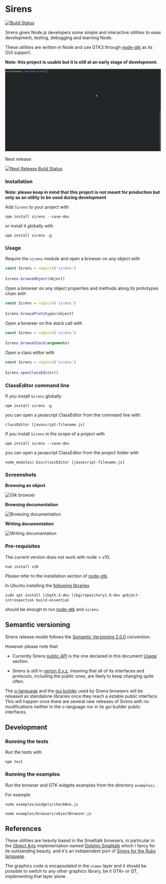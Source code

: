 # Sirens

[![Build Status](https://travis-ci.org/haijin-development/node-sirens.svg?branch=master)](https://travis-ci.org/haijin-development/node-sirens)

Sirens gives Node.js developers some simple and interactive utilities to ease development, testing, debugging and learning Node.

These utilities are written in Node and use GTK3 through [node-gtk](https://www.npmjs.com/package/node-gtk) as its GUI support.

**Note: this project is usable but it is still at an early stage of development.**

![Object browser](./docs/browsing-stack.gif)

Next release:

[![Next Release Build Status](https://travis-ci.org/haijin-development/node-sirens.svg?branch=development)](https://travis-ci.org/haijin-development/node-sirens)

### Installation

**Note: please keep in mind that this project is not meant for production but only as an utility to be used during development**

Add `Sirens` to your project with

```
npm install sirens --save-dev
```

or install it globally with

```
npm install sirens -g
```

### Usage

Require the `sirens` module and open a browser on any object with

```javascript
const Sirens = require('sirens')

Sirens.browseObject(object)
```

Open a browser on any object properties and methods along its prototypes chain with

```javascript
const Sirens = require('sirens')

Sirens.browsePrototypes(object)
```

Open a browser on the stack call with

```javascript
const Sirens = require('sirens')

Sirens.browseStack(arguments)
```

Open a class editor with

```javascript
const Sirens = require('sirens')

Sirens.openClassEditor()
```

### ClassEditor command line

If you install `Sirens` globally

```
npm install sirens -g
```

you can open a javascript ClassEditor from the command line with:

```
classEditor [javascript-filename.js]
```

If you install `Sirens` in the scope of a project with

```
npm install sirens --save-dev
```

you can open a javascript ClassEditor from the project folder with

```
node_modules/.bin/classEditor [javascript-filename.js]
```

### Screenshots

**Browsing an object**

![Gtk browser](./docs/browsing-object.gif)

**Browsing documentation**

![Browsing documentation](./docs/browsing-documentation.gif)

**Writing documentation**

![Writing documentation](./docs/writing-browseable-documentation.gif)

### Pre-requisites

The current version does not work with node > v10.

```
nvm install v10
```

Please refer to the installation section of [node-gtk](https://www.npmjs.com/package/node-gtk#installing-and-building).


In Ubuntu installing the [following libraries](./.travis.yml#L10)

```
sudo apt install libgtk-3-dev libgirepository1.0-dev gobject-introspection build-essential
```

should be enough to run [node-gtk](https://www.npmjs.com/package/node-gtk#installing-and-building) and `sirens`.


## Semantic versioning

Sirens release model follows the [Semantic Versioning 2.0.0](https://semver.org/) convention.

However please note that:

- Currently Sirens [public API](https://semver.org/#spec-item-1) is the one declared in this document [Usage](./README.md/#usage) section.

- Sirens is still in [verion 0.y.z](https://semver.org/#spec-item-4), meaning that all of its interfaces and protocols, including the public ones, are likely to keep changing quite often.

The [o-language](https://github.com/haijin-development/o-language/blob/development/README.md) and the [gui builder](./src/gui) used by Sirens browsers will be released as standalone libraries once they reach a estable public interface. This will happen once there are several new releases of Sirens with no modifications neither in the o-language nor in its gui builder public interfaces.

## Development

### Running the tests

Run the tests with 

```
npm test
```

### Running the examples

Run the browser and GTK widgets examples from the directory `examples/`.

For example

```
node examples/widgets/checkBox.js
```

```
node examples/browsers/objectBrowser.js
```

## References

These utilities are heavily based in the Smalltalk browsers, in particular in the [Object Arts](https://www.object-arts.com/)
implementation named [Dolphin Smalltalk](https://github.com/dolphinsmalltalk/Dolphin) which I fancy for its
outstanding beauty, and it's an independent port of [Sirens for the Ruby language](https://github.com/haijin-development/ruby-sirens).

The graphics code is encapsulated in the `views` layer and it should be possible to switch to any other graphics library, be it GTK+ or QT, implementing that layer alone.
